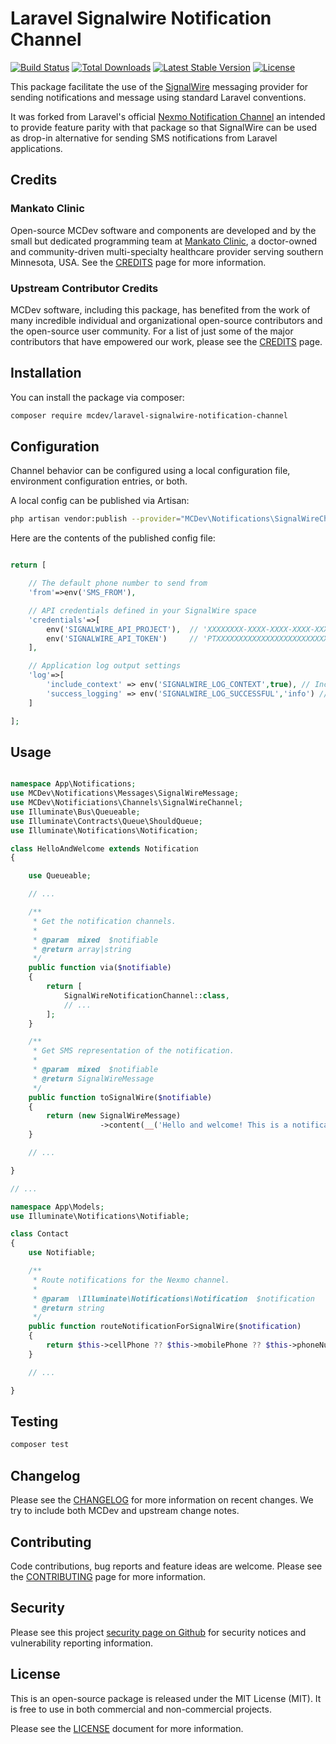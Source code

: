 # Laravel Signalwire Notification Channel

<a href="https://github.com/MankatoClinic/laravel-signalwire-notification-channel/actions"><img src="https://github.com/MankatoClinic/laravel-signalwire-notification-channel/workflows/tests/badge.svg" alt="Build Status"></a>
<a href="https://packagist.org/packages/mcdev/laravel-signalwire-notification-channel"><img src="https://img.shields.io/packagist/dt/mcdev/laravel-signalwire-notification-channel" alt="Total Downloads"></a>
<a href="https://packagist.org/packages/mcdev/laravel-signalwire-notification-channel"><img src="https://img.shields.io/packagist/v/mcdev/laravel-signalwire-notification-channel" alt="Latest Stable Version"></a>
<a href="https://packagist.org/packages/mcdev/laravel-signalwire-notification-channel"><img src="https://img.shields.io/packagist/l/mcdev/laravel-signalwire-notification-channel" alt="License"></a>

This package facilitate the use of the [SignalWire](https://www.signalwire.com/) messaging provider for sending notifications and message using standard Laravel conventions. 

It was forked from Laravel's official [Nexmo Notification Channel](https://github.com/laravel/nexmo-notification-channel) an intended to provide feature parity with that package so that SignalWire can be used as drop-in alternative for sending SMS notifications from Laravel applications.

## Credits

### Mankato Clinic
Open-source MCDev software and components are developed and by the small but dedicated programming team at [Mankato Clinic](http://www.mankatoclinic.com/), a doctor-owned and community-driven multi-specialty healthcare provider serving southern Minnesota, USA. See the [CREDITS](CREDITS.md) page for more information.

### Upstream Contributor Credits

MCDev software, including this package, has benefited from the work of many incredible individual and organizational open-source contributors and the open-source user community. For a list of just some of the major contributors that have empowered our work, please see the [CREDITS](CREDITS.md) page.

## Installation

You can install the package via composer:

```bash
composer require mcdev/laravel-signalwire-notification-channel
```


## Configuration

Channel behavior can be configured using a local configuration file, environment configuration entries, or both.

A local config can be published via Artisan:

```bash
php artisan vendor:publish --provider="MCDev\Notifications\SignalWireChannelServiceProvider" --tag="config"
```

Here are the contents of the published config file:

```php

return [

    // The default phone number to send from
    'from'=>env('SMS_FROM'),

    // API credentials defined in your SignalWire space
    'credentials'=>[
        env('SIGNALWIRE_API_PROJECT'),  // 'XXXXXXXX-XXXX-XXXX-XXXX-XXXXXXXXXXXX'
        env('SIGNALWIRE_API_TOKEN')     // 'PTXXXXXXXXXXXXXXXXXXXXXXXXXXXXXXXXXXXXXXXXXXXXXXXX'
    ],

    // Application log output settings
    'log'=>[
        'include_context' => env('SIGNALWIRE_LOG_CONTEXT',true), // Include a verbose context object in log entries where possible
        'success_logging' => env('SIGNALWIRE_LOG_SUCCESSFUL','info') // Log level for successfully sent messages (NULL or FALSE disables)
    ]

];

```

## Usage

```php

namespace App\Notifications;
use MCDev\Notifications\Messages\SignalWireMessage;
use MCDev\Notificiations\Channels\SignalWireChannel;
use Illuminate\Bus\Queueable;
use Illuminate\Contracts\Queue\ShouldQueue;
use Illuminate\Notifications\Notification;

class HelloAndWelcome extends Notification
{

    use Queueable;

    // ...

    /**
     * Get the notification channels.
     *
     * @param  mixed  $notifiable
     * @return array|string
     */
    public function via($notifiable)
    {
        return [
            SignalWireNotificationChannel::class,
            // ...
        ];
    }

    /**
     * Get SMS representation of the notification.
     *
     * @param  mixed  $notifiable
     * @return SignalWireMessage
     */
    public function toSignalWire($notifiable)
    {
        return (new SignalWireMessage)
                    ->content(__('Hello and welcome! This is a notification sent using SignalWire.'));
    }

    // ...

}

// ...

namespace App\Models;
use Illuminate\Notifications\Notifiable;

class Contact
{
    use Notifiable;

    /**
     * Route notifications for the Nexmo channel.
     *
     * @param  \Illuminate\Notifications\Notification  $notification
     * @return string
     */
    public function routeNotificationForSignalWire($notification)
    {
        return $this->cellPhone ?? $this->mobilePhone ?? $this->phoneNumber;
    }

    // ...

}

```

## Testing

```bash
composer test
```

## Changelog

Please see the [CHANGELOG](CHANGELOG.md) for more information on recent changes. We try to include both MCDev and upstream change notes.

## Contributing

Code contributions, bug reports and feature ideas are welcome. Please see the [CONTRIBUTING](.github/CONTRIBUTING.md) page for more information.

## Security

Please see this project [security page on Github](../../security/policy) for security notices and vulnerability reporting information.

## License

This is an open-source package is released under the MIT License (MIT). It is free to use in both commercial and non-commercial projects. 

Please see the [LICENSE](LICENSE.md) document for more information.
